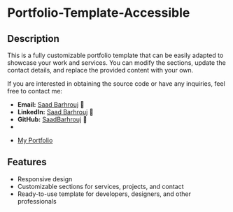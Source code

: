 # Portfolio-Template-Accessible

## Description
This is a fully customizable portfolio template that can be easily adapted to showcase your work and services. You can modify the sections, update the contact details, and replace the provided content with your own.

If you are interested in obtaining the source code or have any inquiries, feel free to contact me:
- **Email:** [Saad Barhrouj](saad.barhrouj@etu.uae.ac.ma) 📧
- **LinkedIn:** [Saad Barhrouj](https://www.linkedin.com/in/saad-barhrouj-b37270295/) 💼
- **GitHub:** [SaadBarhrouj](https://github.com/SaadBarhrouj) 🐙
- 
-  <p> <a href="https://portfolio-saad-barhrouj.netlify.app/" target="_blank">My Portfolio</a></p> 


## Features
- Responsive design
- Customizable sections for services, projects, and contact
- Ready-to-use template for developers, designers, and other professionals


